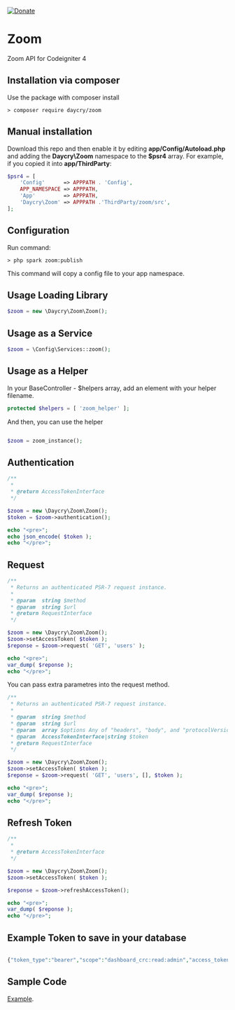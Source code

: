 [![Donate](https://img.shields.io/badge/Donate-PayPal-green.svg)](https://www.paypal.com/donate?business=SYC5XDT23UZ5G&no_recurring=0&item_name=Thank+you%21&currency_code=EUR)

# Zoom

Zoom API for Codeigniter 4

## Installation via composer

Use the package with composer install

	> composer require daycry/zoom

## Manual installation

Download this repo and then enable it by editing **app/Config/Autoload.php** and adding the **Daycry\Zoom**
namespace to the **$psr4** array. For example, if you copied it into **app/ThirdParty**:

```php
$psr4 = [
    'Config'      => APPPATH . 'Config',
    APP_NAMESPACE => APPPATH,
    'App'         => APPPATH,
    'Daycry\Zoom' => APPPATH .'ThirdParty/zoom/src',
];
```

## Configuration

Run command:

	> php spark zoom:publish

This command will copy a config file to your app namespace.


## Usage Loading Library

```php
$zoom = new \Daycry\Zoom\Zoom();

```

## Usage as a Service

```php
$zoom = \Config\Services::zoom();

```

## Usage as a Helper

In your BaseController - $helpers array, add an element with your helper filename.

```php
protected $helpers = [ 'zoom_helper' ];

```

And then, you can use the helper

```php

$zoom = zoom_instance();


```

## Authentication

```php
/**
 *
 * @return AccessTokenInterface
 */

$zoom = new \Daycry\Zoom\Zoom();
$token = $zoom->authentication();

echo "<pre>";
echo json_encode( $token );
echo "</pre>";

```

## Request

```php
/**
 * Returns an authenticated PSR-7 request instance.
 *
 * @param  string $method
 * @param  string $url
 * @return RequestInterface
 */

$zoom = new \Daycry\Zoom\Zoom();
$zoom->setAccessToken( $token );
$reponse = $zoom->request( 'GET', 'users' );

echo "<pre>";
var_dump( $reponse );
echo "</pre>";

```

You can pass extra parametres into the request method.


```php
/**
 * Returns an authenticated PSR-7 request instance.
 *
 * @param  string $method
 * @param  string $url
 * @param  array $options Any of "headers", "body", and "protocolVersion".
 * @param  AccessTokenInterface|string $token
 * @return RequestInterface
 */

$zoom = new \Daycry\Zoom\Zoom();
$zoom->setAccessToken( $token );
$reponse = $zoom->request( 'GET', 'users', [], $token );

echo "<pre>";
var_dump( $reponse );
echo "</pre>";

```

## Refresh Token

```php
/**
 *
 * @return AccessTokenInterface
 */

$zoom = new \Daycry\Zoom\Zoom();
$zoom->setAccessToken( $token );

$reponse = $zoom->refreshAccessToken();

echo "<pre>";
var_dump( $reponse );
echo "</pre>";

```

## Example Token to save in your database

```php

{"token_type":"bearer","scope":"dashboard_crc:read:admin","access_token":"xxxxx","refresh_token":"xxxxxx","expires":1586716974}

```

## Sample Code

[Example](https://github.com/daycry/example-zoom).
